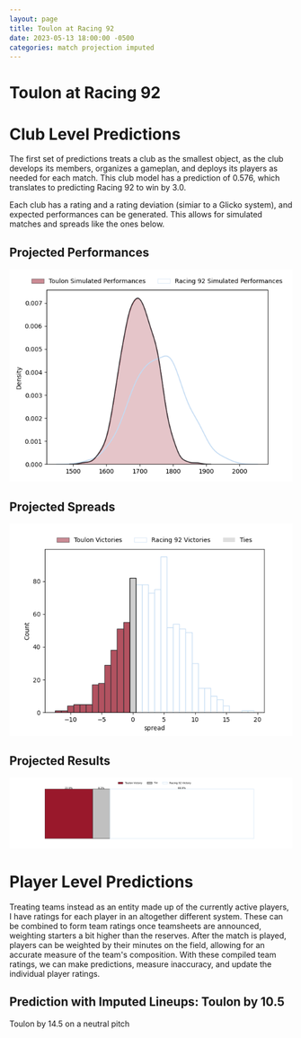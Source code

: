 ```yaml
---  
layout: page  
title: Toulon at Racing 92  
date: 2023-05-13 18:00:00 -0500  
categories: match projection imputed  
---
```

# Toulon at Racing 92

# Club Level Predictions


The first set of predictions treats a club as the smallest object, as the club develops its members, organizes a gameplan, and deploys its players as needed for each match. This club model has a prediction of 0.576, which translates to predicting Racing 92 to win by 3.0.

Each club has a rating and a rating deviation (simiar to a Glicko system), and expected performances can be generated. This allows for simulated matches and spreads like the ones below.
## Projected Performances


![Projected Performances](plots/performances_2023-05-13-Racing92-Toulon.png)
## Projected Spreads


![Projected Spreads](plots/spreads_2023-05-13-Racing92-Toulon.png)
## Projected Results


![Projected Results](plots/resultbar_2023-05-13-Racing92-Toulon.png)
# Player Level Predictions


Treating teams instead as an entity made up of the currently active players, I have ratings for each player in an altogether different system. These can be combined to form team ratings once teamsheets are announced, weighting starters a bit higher than the reserves. After the match is played, players can be weighted by their minutes on the field, allowing for an accurate measure of the team's composition. With these compiled team ratings, we can make predictions, measure inaccuracy, and update the individual player ratings.
## Prediction with Imputed Lineups: Toulon by 10.5


Toulon by 14.5 on a neutral pitch

